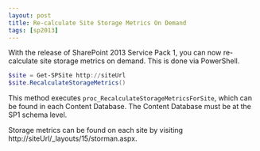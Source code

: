 ```yaml
---
layout: post
title: Re-calculate Site Storage Metrics On Demand
tags: [sp2013]
---
```


With the release of SharePoint 2013 Service Pack 1, you can now re-calculate site storage metrics on demand. This is done via PowerShell.

```powershell
$site = Get-SPSite http://siteUrl
$site.RecalculateStorageMetrics()
```

This method executes `proc_RecalculateStorageMetricsForSite`, which can be found in each Content Database. The Content Database must be at the SP1 schema level.

Storage metrics can be found on each site by visiting http://siteUrl/_layouts/15/storman.aspx.